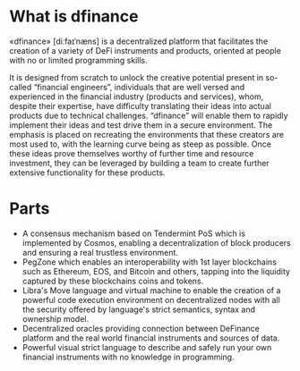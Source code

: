 # What is dfinance


«dfinance» [diːfaɪˈnæns] is a decentralized platform that facilitates the creation of a variety of DeFi instruments and products, oriented at people with no or limited programming skills.

It is designed from scratch to unlock the creative potential present in so-called “financial engineers”, individuals that are well versed and experienced in the financial industry (products and services), whom, despite their expertise, have difficulty translating their ideas into actual products due to technical challenges. “dfinance” will enable them to rapidly implement their ideas and test drive them in a secure environment. The emphasis is placed on recreating the environments that these creators are most used to, with the learning curve being as steep as possible. Once these ideas prove themselves worthy of further time and resource investment, they can be leveraged by building a team to create further extensive functionality for these products.

# Parts
* A consensus mechanism based on Tendermint PoS which is implemented by Cosmos, enabling a decentralization of block producers and ensuring a real trustless environment.
* PegZone which enables an interoperability with 1st layer blockchains such as Ethereum, EOS, and Bitcoin and others, tapping into the liquidity captured by these blockchains coins and tokens.
* Libra's Move language and virtual machine to enable the creation of a powerful code execution environment on decentralized nodes with all the security offered by language's strict semantics, syntax and ownership model.
* Decentralized oracles providing connection between DeFinance platform and the real world financial instruments and sources of data.
* Powerful visual strict language to describe and safely run your own financial instruments with no knowledge in programming. 
